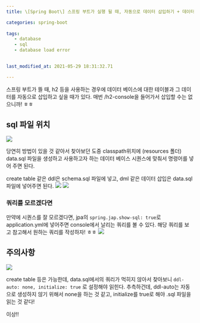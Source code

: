 ```yaml
---
title: \[Spring Boot\] 스프링 부트가 실행 될 때, 자동으로 데이터 삽입하기 + 데이터 삽입 안되는 오류 해결 (initialize database load 오류)

categories: spring-boot
  
tags:
   - database
   - sql
   - database load error
   

last_modified_at: 2021-05-29 18:31:32.71 

---
```



스프링 부트가 뜰 때, h2 등을 사용하는 경우에 데이터 베이스에 대한 테이블과 그 데이터를 자동으로 삽입하고 싶을 때가 있다. 매번 /h2-console을 들어가서 삽입할 수는 없으니까! ㅎㅎ

## sql 파일 위치

![](https://camo.githubusercontent.com/e0361eb25c04c9eb964b98db7d41ec248f9e239d07003a528afb624e8ec7d86f/68747470733a2f2f692e6962622e636f2f345a4d6d46737a2f556e7469746c65642e706e67)


당연히 방법이 있을 것 같아서 찾아보던 도중 classpath위치에 (resources 폴더) data.sql 파일을 생성하고 사용하고자 하는 데이터 베이스 시퀀스에 맞춰서 명령어를 넣어 주면 된다. 

create table 같은 ddl은 schema.sql 파일에 넣고, dml 같은 데이터 삽입은 data.sql 파일에 넣어주면 된다.
![](https://camo.githubusercontent.com/3282bed99d951b24098ca66c5704596632a79e9390dfaa9e1539aff55c338888/68747470733a2f2f692e6962622e636f2f594479774a68762f696d6167652e706e67)
![](https://camo.githubusercontent.com/3dea867cc45418771e17bc79c180f115a5ea71dfb11fd85483619a14a045e06a/68747470733a2f2f692e6962622e636f2f4a334a746664732f696d6167652e706e67)

### 쿼리를 모르겠다면 
만약에 시퀀스를 잘 모르겠다면, jpa의 `spring.jap.show-sql: true`로 application.yml에 넣어주면 console에서 날리는 쿼리를 볼 수 있다. 해당 쿼리를 보고 참고해서 원하는 쿼리를 작성하자! ㅎㅎ
![](https://camo.githubusercontent.com/5647287dccd992c7e5592dcf2387a42959556ade49a91a47083c76bfde55befc/68747470733a2f2f692e6962622e636f2f5a4c687438427a2f696d6167652e706e67)

## 주의사항

![](https://camo.githubusercontent.com/f048048d6d5f90680c4e07193a0288a7038de2e129b17019dfc6ef1ad8cc8c28/68747470733a2f2f692e6962622e636f2f567150533479662f556e7469746c65642d312e706e67)

create table 등은 가능한데, data.sql에서의 쿼리가 먹히지 않아서 찾아보니 `ddl-auto: none, initialize: true` 로 설정해야 읽힌다. 추측하건데, ddl-auto는 자동으로 생성하지 않기 위해서 none을 하는 것 같고, initialize를 true로 해야 .sql 파일을 읽는 것 같다!

이상!!
<!--stackedit_data:
eyJoaXN0b3J5IjpbLTYxMjMyODkwNywtMjg1NDIxMTk1LDMyOT
E5OTEwMSwtMzAzNDI3OTYwXX0=
-->
